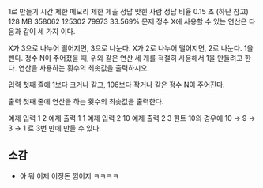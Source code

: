 1로 만들기
시간 제한	메모리 제한	제출	정답	맞힌 사람	정답 비율
0.15 초 (하단 참고)	128 MB	358062	125302	79973	33.569%
문제
정수 X에 사용할 수 있는 연산은 다음과 같이 세 가지 이다.

X가 3으로 나누어 떨어지면, 3으로 나눈다.
X가 2로 나누어 떨어지면, 2로 나눈다.
1을 뺀다.
정수 N이 주어졌을 때, 위와 같은 연산 세 개를 적절히 사용해서 1을 만들려고 한다. 연산을 사용하는 횟수의 최솟값을 출력하시오.

입력
첫째 줄에 1보다 크거나 같고, 106보다 작거나 같은 정수 N이 주어진다.

출력
첫째 줄에 연산을 하는 횟수의 최솟값을 출력한다.

예제 입력 1 
2
예제 출력 1 
1
예제 입력 2 
10
예제 출력 2 
3
힌트
10의 경우에 10 → 9 → 3 → 1 로 3번 만에 만들 수 있다.

## 소감
- 아 뭐 이제 이정돈 껌이지 ㅋㅋㅋㅋ